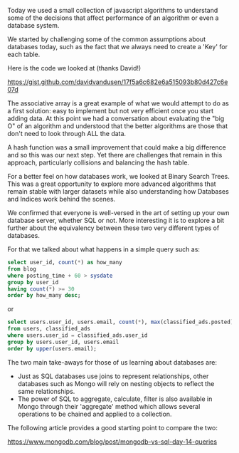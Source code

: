 Today we used a small collection of javascript algorithms to understand some of 
the decisions that affect performance of an algorithm or even a database system.

We started by challenging some of the common assumptions about databases today,
such as the fact that we always need to create a 'Key' for each table.

Here is the code we looked at (thanks David!)

https://gist.github.com/davidvandusen/17f5a6c682e6a515093b80d427c6e07d

The associative array is a great example of what we would attempt to do as a 
first solution: easy to implement but not very efficient once you start adding 
data. At this point we had a conversation about evaluating the "big O" of an 
algorithm and understood that the better algorithms are those that don't need to look through ALL the data.

A hash function was a small improvement that could make a big difference and so 
this was our next step. Yet there are challenges that remain in this approach, 
particularly collisions and balancing the hash table.

For a better feel on how databases work, we looked at Binary Search Trees.
This was a great opportunity to explore more advanced algorithms that remain 
stable with larger datasets while also understanding how Databases and Indices 
work behind the scenes.

We confirmed that everyone is well-versed in the art of setting up your own
database server, whether SQL or not.   More interesting it is to explore
a bit further about the equivalency between these two very different types
of databases.

For that we talked about what happens in a simple query such as:

```sql 
select user_id, count(*) as how_many
from blog
where posting_time + 60 > sysdate
group by user_id
having count(*) >= 30
order by how_many desc;
```

or 

```sql
select users.user_id, users.email, count(*), max(classified_ads.posted)
from users, classified_ads
where users.user_id = classified_ads.user_id
group by users.user_id, users.email
order by upper(users.email);
```

The two main take-aways for those of us learning about databases are:
- Just as SQL databases use joins to represent relationships, other databases such as Mongo will rely on nesting objects to reflect the same relationships.
- The power of SQL to aggregate, calculate, filter is also available in Mongo through their 'aggregate' method which allows several operations to be chained and applied to a collection.

The following article provides a good starting point to compare the two:

https://www.mongodb.com/blog/post/mongodb-vs-sql-day-14-queries
    

